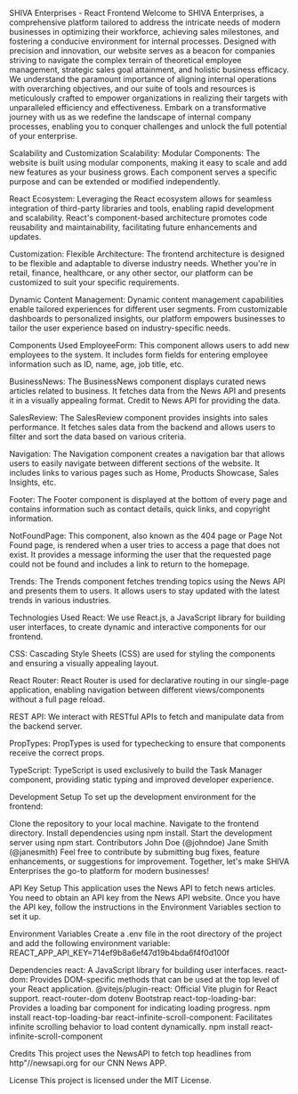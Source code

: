 
SHIVA Enterprises - React Frontend
Welcome to SHIVA Enterprises, a comprehensive platform tailored to address the intricate needs of modern businesses in optimizing their workforce, achieving sales milestones, and fostering a conducive environment for internal processes. Designed with precision and innovation, our website serves as a beacon for companies striving to navigate the complex terrain of theoretical employee management, strategic sales goal attainment, and holistic business efficacy. We understand the paramount importance of aligning internal operations with overarching objectives, and our suite of tools and resources is meticulously crafted to empower organizations in realizing their targets with unparalleled efficiency and effectiveness. Embark on a transformative journey with us as we redefine the landscape of internal company processes, enabling you to conquer challenges and unlock the full potential of your enterprise.

Scalability and Customization
Scalability:
Modular Components: The website is built using modular components, making it easy to scale and add new features as your business grows. Each component serves a specific purpose and can be extended or modified independently.

React Ecosystem: Leveraging the React ecosystem allows for seamless integration of third-party libraries and tools, enabling rapid development and scalability. React's component-based architecture promotes code reusability and maintainability, facilitating future enhancements and updates.

Customization:
Flexible Architecture: The frontend architecture is designed to be flexible and adaptable to diverse industry needs. Whether you're in retail, finance, healthcare, or any other sector, our platform can be customized to suit your specific requirements.

Dynamic Content Management: Dynamic content management capabilities enable tailored experiences for different user segments. From customizable dashboards to personalized insights, our platform empowers businesses to tailor the user experience based on industry-specific needs.

Components Used
EmployeeForm: This component allows users to add new employees to the system. It includes form fields for entering employee information such as ID, name, age, job title, etc.

BusinessNews: The BusinessNews component displays curated news articles related to business. It fetches data from the News API and presents it in a visually appealing format. Credit to News API for providing the data.

SalesReview: The SalesReview component provides insights into sales performance. It fetches sales data from the backend and allows users to filter and sort the data based on various criteria.

Navigation: The Navigation component creates a navigation bar that allows users to easily navigate between different sections of the website. It includes links to various pages such as Home, Products Showcase, Sales Insights, etc.

Footer: The Footer component is displayed at the bottom of every page and contains information such as contact details, quick links, and copyright information.

NotFoundPage: This component, also known as the 404 page or Page Not Found page, is rendered when a user tries to access a page that does not exist. It provides a message informing the user that the requested page could not be found and includes a link to return to the homepage.

Trends: The Trends component fetches trending topics using the News API and presents them to users. It allows users to stay updated with the latest trends in various industries.

Technologies Used
React: We use React.js, a JavaScript library for building user interfaces, to create dynamic and interactive components for our frontend.

CSS: Cascading Style Sheets (CSS) are used for styling the components and ensuring a visually appealing layout.

React Router: React Router is used for declarative routing in our single-page application, enabling navigation between different views/components without a full page reload.

REST API: We interact with RESTful APIs to fetch and manipulate data from the backend server.

PropTypes: PropTypes is used for typechecking to ensure that components receive the correct props.

TypeScript: TypeScript is used exclusively to build the Task Manager component, providing static typing and improved developer experience.

Development Setup
To set up the development environment for the frontend:

Clone the repository to your local machine.
Navigate to the frontend directory.
Install dependencies using npm install.
Start the development server using npm start.
Contributors
John Doe (@johndoe)
Jane Smith (@janesmith)
Feel free to contribute by submitting bug fixes, feature enhancements, or suggestions for improvement. Together, let's make SHIVA Enterprises the go-to platform for modern businesses!

API Key Setup
This application uses the News API to fetch news articles. You need to obtain an API key from the News API website. Once you have the API key, follow the instructions in the Environment Variables section to set it up.

Environment Variables
Create a .env file in the root directory of the project and add the following environment variable: REACT_APP_API_KEY=714ef9b8a6ef47d19b4bda6f4f0d100f

Dependencies
react: A JavaScript library for building user interfaces. react-dom: Provides DOM-specific methods that can be used at the top level of your React application. @vitejs/plugin-react: Official Vite plugin for React support. react-router-dom dotenv Bootstrap react-top-loading-bar: Provides a loading bar component for indicating loading progress. npm install react-top-loading-bar react-infinite-scroll-component: Facilitates infinite scrolling behavior to load content dynamically. npm install react-infinite-scroll-component

Credits
This project uses the NewsAPI to fetch top headlines from http"//newsapi.org for our CNN News APP.

License
This project is licensed under the MIT License.
